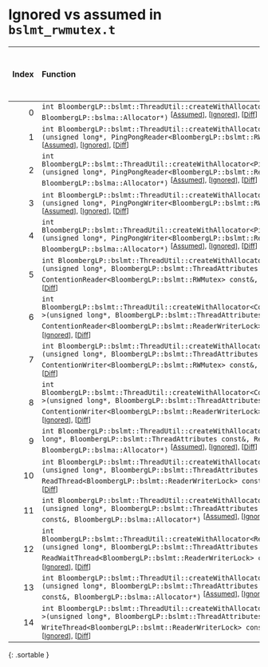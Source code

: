 # Ignored vs assumed in `bslmt_rwmutex.t`

<script src="../sorttable.js"></script>

|   Index | Function                                                                                                                                                                                                                                                                                                                                                                |   Difference in number of lines |   Function size difference in bytes |   Number of lines in assumed build | Number of bytes in assumed build   |   Number of lines in ignored build | Number of bytes in ignored build   |
|--------:|:------------------------------------------------------------------------------------------------------------------------------------------------------------------------------------------------------------------------------------------------------------------------------------------------------------------------------------------------------------------------|--------------------------------:|------------------------------------:|-----------------------------------:|:-----------------------------------|-----------------------------------:|:-----------------------------------|
|       0 | `int BloombergLP::bslmt::ThreadUtil::createWithAllocator<ReaderThread>(unsigned long*, ReaderThread const&, BloombergLP::bslma::Allocator*)` <sup>\[[Assumed](0.assume.s.txt)\], \[[Ignored](0.none.s.txt)\], \[[Diff](0.diff.html)\]                                                                                                                                   |                              -6 |                                 -16 |                                384 | 4,227,408                          |                                400 | 4,227,408                          |
|       1 | `int BloombergLP::bslmt::ThreadUtil::createWithAllocator<PingPongReader<BloombergLP::bslmt::RWMutex> >(unsigned long*, PingPongReader<BloombergLP::bslmt::RWMutex> const&, BloombergLP::bslma::Allocator*)` <sup>\[[Assumed](1.assume.s.txt)\], \[[Ignored](1.none.s.txt)\], \[[Diff](1.diff.html)\]                                                                    |                              -7 |                                 -32 |                                384 | 4,229,008                          |                                416 | 4,229,056                          |
|       2 | `int BloombergLP::bslmt::ThreadUtil::createWithAllocator<PingPongReader<BloombergLP::bslmt::ReaderWriterLock> >(unsigned long*, PingPongReader<BloombergLP::bslmt::ReaderWriterLock> const&, BloombergLP::bslma::Allocator*)` <sup>\[[Assumed](2.assume.s.txt)\], \[[Ignored](2.none.s.txt)\], \[[Diff](2.diff.html)\]                                                  |                              -7 |                                 -32 |                                384 | 4,233,040                          |                                416 | 4,233,216                          |
|       3 | `int BloombergLP::bslmt::ThreadUtil::createWithAllocator<PingPongWriter<BloombergLP::bslmt::RWMutex> >(unsigned long*, PingPongWriter<BloombergLP::bslmt::RWMutex> const&, BloombergLP::bslma::Allocator*)` <sup>\[[Assumed](3.assume.s.txt)\], \[[Ignored](3.none.s.txt)\], \[[Diff](3.diff.html)\]                                                                    |                              -7 |                                 -32 |                                384 | 4,228,048                          |                                416 | 4,228,064                          |
|       4 | `int BloombergLP::bslmt::ThreadUtil::createWithAllocator<PingPongWriter<BloombergLP::bslmt::ReaderWriterLock> >(unsigned long*, PingPongWriter<BloombergLP::bslmt::ReaderWriterLock> const&, BloombergLP::bslma::Allocator*)` <sup>\[[Assumed](4.assume.s.txt)\], \[[Ignored](4.none.s.txt)\], \[[Diff](4.diff.html)\]                                                  |                              -7 |                                 -32 |                                384 | 4,232,048                          |                                416 | 4,232,192                          |
|       5 | `int BloombergLP::bslmt::ThreadUtil::createWithAllocator<ContentionReader<BloombergLP::bslmt::RWMutex> >(unsigned long*, BloombergLP::bslmt::ThreadAttributes const&, ContentionReader<BloombergLP::bslmt::RWMutex> const&, BloombergLP::bslma::Allocator*)` <sup>\[[Assumed](5.assume.s.txt)\], \[[Ignored](5.none.s.txt)\], \[[Diff](5.diff.html)\]                   |                              -8 |                                 -32 |                                336 | 4,231,184                          |                                368 | 4,231,296                          |
|       6 | `int BloombergLP::bslmt::ThreadUtil::createWithAllocator<ContentionReader<BloombergLP::bslmt::ReaderWriterLock> >(unsigned long*, BloombergLP::bslmt::ThreadAttributes const&, ContentionReader<BloombergLP::bslmt::ReaderWriterLock> const&, BloombergLP::bslma::Allocator*)` <sup>\[[Assumed](6.assume.s.txt)\], \[[Ignored](6.none.s.txt)\], \[[Diff](6.diff.html)\] |                              -8 |                                 -32 |                                336 | 4,235,248                          |                                368 | 4,235,488                          |
|       7 | `int BloombergLP::bslmt::ThreadUtil::createWithAllocator<ContentionWriter<BloombergLP::bslmt::RWMutex> >(unsigned long*, BloombergLP::bslmt::ThreadAttributes const&, ContentionWriter<BloombergLP::bslmt::RWMutex> const&, BloombergLP::bslma::Allocator*)` <sup>\[[Assumed](7.assume.s.txt)\], \[[Ignored](7.none.s.txt)\], \[[Diff](7.diff.html)\]                   |                              -8 |                                 -32 |                                336 | 4,230,176                          |                                368 | 4,230,256                          |
|       8 | `int BloombergLP::bslmt::ThreadUtil::createWithAllocator<ContentionWriter<BloombergLP::bslmt::ReaderWriterLock> >(unsigned long*, BloombergLP::bslmt::ThreadAttributes const&, ContentionWriter<BloombergLP::bslmt::ReaderWriterLock> const&, BloombergLP::bslma::Allocator*)` <sup>\[[Assumed](8.assume.s.txt)\], \[[Ignored](8.none.s.txt)\], \[[Diff](8.diff.html)\] |                              -8 |                                 -32 |                                336 | 4,234,224                          |                                368 | 4,234,432                          |
|       9 | `int BloombergLP::bslmt::ThreadUtil::createWithAllocator<ReadThread<BloombergLP::bslmt::RWMutex> >(unsigned long*, BloombergLP::bslmt::ThreadAttributes const&, ReadThread<BloombergLP::bslmt::RWMutex> const&, BloombergLP::bslma::Allocator*)` <sup>\[[Assumed](9.assume.s.txt)\], \[[Ignored](9.none.s.txt)\], \[[Diff](9.diff.html)\]                               |                              -8 |                                 -32 |                                336 | 4,237,968                          |                                368 | 4,238,240                          |
|      10 | `int BloombergLP::bslmt::ThreadUtil::createWithAllocator<ReadThread<BloombergLP::bslmt::ReaderWriterLock> >(unsigned long*, BloombergLP::bslmt::ThreadAttributes const&, ReadThread<BloombergLP::bslmt::ReaderWriterLock> const&, BloombergLP::bslma::Allocator*)` <sup>\[[Assumed](10.assume.s.txt)\], \[[Ignored](10.none.s.txt)\], \[[Diff](10.diff.html)\]          |                              -8 |                                 -32 |                                336 | 4,241,568                          |                                368 | 4,241,936                          |
|      11 | `int BloombergLP::bslmt::ThreadUtil::createWithAllocator<ReadWaitThread<BloombergLP::bslmt::RWMutex> >(unsigned long*, BloombergLP::bslmt::ThreadAttributes const&, ReadWaitThread<BloombergLP::bslmt::RWMutex> const&, BloombergLP::bslma::Allocator*)` <sup>\[[Assumed](11.assume.s.txt)\], \[[Ignored](11.none.s.txt)\], \[[Diff](11.diff.html)\]                    |                              -8 |                                 -32 |                                336 | 4,239,136                          |                                368 | 4,239,472                          |
|      12 | `int BloombergLP::bslmt::ThreadUtil::createWithAllocator<ReadWaitThread<BloombergLP::bslmt::ReaderWriterLock> >(unsigned long*, BloombergLP::bslmt::ThreadAttributes const&, ReadWaitThread<BloombergLP::bslmt::ReaderWriterLock> const&, BloombergLP::bslma::Allocator*)` <sup>\[[Assumed](12.assume.s.txt)\], \[[Ignored](12.none.s.txt)\], \[[Diff](12.diff.html)\]  |                              -8 |                                 -32 |                                336 | 4,242,736                          |                                368 | 4,243,168                          |
|      13 | `int BloombergLP::bslmt::ThreadUtil::createWithAllocator<WriteThread<BloombergLP::bslmt::RWMutex> >(unsigned long*, BloombergLP::bslmt::ThreadAttributes const&, WriteThread<BloombergLP::bslmt::RWMutex> const&, BloombergLP::bslma::Allocator*)` <sup>\[[Assumed](13.assume.s.txt)\], \[[Ignored](13.none.s.txt)\], \[[Diff](13.diff.html)\]                          |                              -8 |                                 -32 |                                336 | 4,238,560                          |                                368 | 4,238,864                          |
|      14 | `int BloombergLP::bslmt::ThreadUtil::createWithAllocator<WriteThread<BloombergLP::bslmt::ReaderWriterLock> >(unsigned long*, BloombergLP::bslmt::ThreadAttributes const&, WriteThread<BloombergLP::bslmt::ReaderWriterLock> const&, BloombergLP::bslma::Allocator*)` <sup>\[[Assumed](14.assume.s.txt)\], \[[Ignored](14.none.s.txt)\], \[[Diff](14.diff.html)\]        |                              -8 |                                 -32 |                                336 | 4,242,160                          |                                368 | 4,242,560                          |
{: .sortable }
